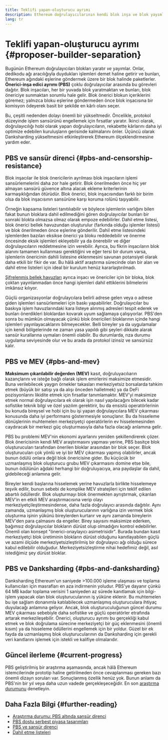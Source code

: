 ```yaml
---
title: Teklifi yapan-oluşturucu ayrımı
description: Ethereum doğrulayıcılarının kendi blok inşa ve blok yayımlama sorumluluklarını neden ve nasıl ayırdıklarını öğrenin.
lang: tr
---
```


# Teklifi yapan-oluşturucu ayrımı \{#proposer-builder-separation}

Bugünün Ethereum doğrulayıcıları blokları yaratır _ve_ yayımlar. Onlar, dedikodu ağı aracılığıyla duydukları işlemleri demet haline getirir ve bunları, Ethereum ağındaki eşlerine göndermek üzere bir blok halinde paketlerler. **Önerici-inşa edici ayrımı (PBS)** çoklu doğrulayıcılar arasında bu görevleri dağıtır. Blok inşacıları, her bir yuvada blok yaratmaktan ve bunları, blok önericiye sunmaktan sorumlu hale gelir. Blok önerici blokun içeriklerini göremez; yalnızca bloku eşlerine göndermeden önce blok inşacısına bir komisyon ödeyerek basit bir şekilde en kârlı olanı seçer.

Bu, çeşitli nedenden dolayı önemli bir yükseltmedir. Öncelikle, protokol düzeyinde işlem sansürünü engellemek için fırsatlar yaratır. İkinci olarak, doğrulayıcılığı hobi olarak yapan doğrulayıcıların, rekabette kârlarını daha iyi optimize edebilen kuruluşların gerisinde kalmalarını önler. Üçüncü olarak Danksharding yükseltmesini etkinleştirerek Ethereum ölçeklendirmesine yardım eder.

## PBS ve sansür direnci \{#pbs-and-censorship-resistance}

Blok inşacılar ile blok önericilerin ayrılması blok inşacıların işlemi sansürlemelerini daha zor hale getirir. Blok önerilmeden önce hiç yer almayan sansürü güvence altına alacak ekleme kriterlerinin karmaşıklığından ötürüdür. Blok önerici, blok inşacısından farklı bir birim olsa da blok inşacısının sansürüne karşı koruma rolünü taşıyabilir.

Örneğin kapsama listeleri tanıtılıabilir ve böylece işlemlerin varlığını bilen fakat bunun bloklara dahil edilmediğini gören doğrulayıcılar bunları bir sonraki blokta olmazsa olmaz olarak empoze edebilirler. Dahil etme listesi, blok önerici bellek havuzundan oluşturulur (farkında olduğu işlemler listesi) ve blok önerilmeden önce eşlerine gönderilir. Dahil etme listesindeki işlemlerden bazıları eksikse önerici ya bloku reddedebilir ve önerme öncesinde eksik işlemleri ekleyebilir ya da önerebilir ve diğer doğrulayıcıların reddetmesine izin verebilir. Ayrıca, bu fikrin inşacıların blok alanını tamamen kullanması gerektiğini ve eğer tersi bir durum varsa, işlemlerin önericinin dahili listesine eklenmesini savunan potansiyel olarak daha etkili bir fikir de var. Bu hâlâ aktif araştırma sürecinde olan bir alan ve dahil etme listeleri için ideal bir kurulum henüz kararlaştırılmadı.

[Şifrelenmiş bellek havuzları](https://www.youtube.com/watch?v=fHDjgFcha0M&list=PLpktWkixc1gUqkyc1-iE6TT0RWQTBJELe&index=3) ayrıca inşacı ve önericiler için bir bloka, blok çoktan yayınlanmadan önce hangi işlemleri dahil ettiklerini bilmelerini imkânsız kılıyor.

<ExpandableCard title="PBS, hangi çeşit sansürü çözer?" eventCategory="/roadmap/pbs" eventName="clicked what kinds of censorship does PBS solve?">

Güçlü organizasyonlar doğrulaycılara belirli adrese gelen veya o adrese giden işlemleri sansürlemeleri için baskı yapabilirler. Doğrulayıcılar bu baskıya işlem havuzlarındaki kara listeye alınmış adresleri tespit ederek ve bunları önerdikleri bloklardan kovarak uyum sağlamaya çalışıyorlar. PBS'den sonra bu mümkün olmayacak çünkü blok önericileri bloklarının içinde hangi işlemleri yayınlayacaklarını bilmeyecekler. Belli bireyler ya da uygulamalar için kendi bölgelerinde ne zaman yasa yapıldı gibi şeyleri dikkate alarak sansür kurallarına uymaları önemli olabilir. Bu durumlarda, rıza durumu uygulama seviyesinde olur ve bu arada da protokol izinsiz ve sansürsüz kalır.

</ExpandableCard>

## PBS ve MEV \{#pbs-and-mev}

**Maksimum çıkarılabilir değerden (MEV)** kasıt, doğruluyacılıarın kazançlarını ve isteğe bağlı olarak işlem emirlerini maksimize etmesidir. Buna verilebilecek yaygın örnekler takasları merkeziyetsiz borsalarda tahkim etmek (büyük bir satışı ya da alışı önceden halletmek) ya da DeFi pozisyonlarını likidite etmek için fırsatlar tanımlamaktır. MEV'yi maksimize etmek normal doğrulayıcılara ek olarak işin nasıl yapılacağını bilecek kadar sofistike teknik bilgi ve özel yazılım gerektirir, bu da ensistü operatörlerinin bu konuda bireysel ve hobi için bu işi yapan doğrulayıcılara MEV çıkarması konusunda daha iyi performans göstermesiyle sonuçlanır. Bu da hisseleme dönüşlerinin muhtemelen merkeziyetçi operatörlerin ev hisselemesinden caydıracak bir merkezi güç oluşturmasıyla daha fazla olacağı anlamına gelir.

PBS bu problemi MEV'nin ekonomi ayarlarını yeniden şekillendirerek çözer. Blok önericisinin kendi MEV araştırmasını yapması yerine, PBS basitçe blok oluşturucuları tarafından önerilen bloklar arasından bir blok seçer. Blok oluşturucuları çok yönlü ve iyi bir MEV çıkarması yapmış olabilirler, ancak bunun ödülü onlara değil blok önericisine gider. Bu küçücük bir uzmanlaşmış blok oluşturucu grubu MEV çıkarmasını domine etse bile, bunun ödülünün ağdaki herhangi bir doğruluyacıya, ana paydaşlar da dahil, gidebileceği anlamına gelir.

<ExpandableCard title="Blok inşasının merkezileştirilmesi neden İYİ?" eventCategory="/roadmap/pbs" eventName="clicked why is it OK to centralize block building?">

Bireyler kendi başlarına hisselemek yerine havuzlarla birlikte hisselemeye teşvik edilir, bunun sebebi de komplike MEV stratejileri için teklif edilen abartılı ödüllerdir. Blok oluşturmayı blok önermekten ayrıştırmak, çıkarılan MEV'in en etkili MEV araştırmacısına verip olayı merkeziyetçileştirmesindense, daha fazla doğrulayıcı arasında dağıtılır. Aynı zamanda, uzmanlaşmış blok oluşturucularının varlığına izin vermek blok oluşturma işinin yükünü bireylerden kurtarır ve aynı zamanda bireylerin MEV'den para çalmasını da engeller. Birey sayısını maksimize ederken, bağımsız doğrulayıcılar blokların dürüst olup olmadığını kontrol edebilirler. Önemli olan konsept "önerici-onaylayıcı asimetrisidir". Burada bundan kasıt merkeziyetçi blok üretiminin blokların dürüst olduğunu kanıtlayabilen güçlü ve azami ölçüde merkeziyetsizleştirilmiş bir doğrulayıcı ağı olduğu sürece kabul edilebilir olduğudur. Merkeziyetsizleştirme nihai hedefimiz değil, asıl istediğimiz şey dürüst bloklar.
</ExpandableCard>

## PBS ve Danksharding \{#pbs-and-danksharding}

Danksharding Ethereum'un saniyede >100.000 işleme ulaşması ve toplama kullanıcıları için masrafları en aza indirmenin yoludur. PBS'ye dayanır çünkü 64 MB kadar toplama verisini 1 saniyeden az sürede kanıtlamak için bilgi-işlem yapacak olan blok oluşturucularının iş yüküne eklenir. Bu muhtemelen bu işe sağlam donanımla katılabilecek uzmanlaşmış oluşturuculara ihtiyaç duyulacağı anlamına geliyor. Ancak, blok oluşturuculuğunun güncel durumu MEV çıkarması sebebiyle daha sofistike ve güçlü operatörler etrafında artarak merkezileşebilir. Önerici, oluşturucu ayrımı bu gerçekliği kabul etmek ve blok doğrulama sürecine merkeziyetçi bir güç eklenmesini (önemli kısım) ya da hisseleme ödüllerini engellemek için bir yoldur. Güzel bir ek fayda da uzmanlaşmış blok oluşturucularının da Danksharding için gerekli veri kanıtlarını işlemek için istekli ve kalifiye olmalarıdır.

## Güncel ilerleme \{#current-progress}

PBS geliştirilmiş bir araştırma aşamasında, ancak hâlâ Ethereum istemcilerinde prototip haline getirilmeden önce cevaplanması gereken bazı önemli dizayn soruları var. Sonuçlanmış özellik henüz yok. Bunun anlamı da PBS'nin bir yıl veya daha uzun vadede gerçekleşeceğidir. En son [araştırma durumunu](https://notes.ethereum.org/@vbuterin/pbs_censorship_resistance) denetleyin.

## Daha Fazla Bilgi \{#further-reading}

- [Araştırma durumu: PBS altında sansür direnci](https://notes.ethereum.org/@vbuterin/pbs_censorship_resistance)
- [PBS dostu serbest piyasa tasarımları](https://ethresear.ch/t/proposer-block-builder-separation-friendly-fee-market-designs/9725)
- [PBS ve sansür direnci](https://notes.ethereum.org/@fradamt/H1TsYRfJc#Secondary-auctions)
- [Dahil etme listeleri](https://notes.ethereum.org/@fradamt/H1ZqdtrBF)
